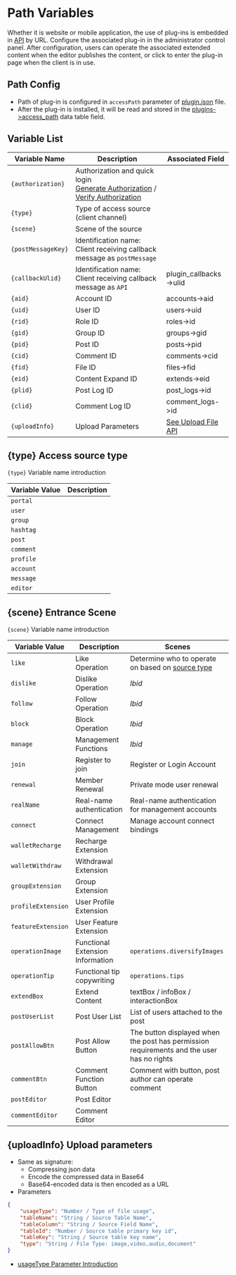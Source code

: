 # Path Variables

Whether it is website or mobile application, the use of plug-ins is embedded in [API](../../api/) by URL. Configure the associated plug-in in the administrator control panel. After configuration, users can operate the associated extended content when the editor publishes the content, or click to enter the plug-in page when the client is in use.

## Path Config

- Path of plug-in is configured in `accessPath` parameter of [plugin.json](../plugin/index.md#pluginjson-config-file) file.
- After the plug-in is installed, it will be read and stored in the [plugins->access_path](../../database/plugins/plugins.md) data table field.

## Variable List

| Variable Name | Description | Associated Field |
| --- | --- | --- |
| `{authorization}` | Authorization and quick login<br>[Generate Authorization](url-authorization.md) / [Verify Authorization](../plugin/url-authorization.md) |  |
| `{type}` | Type of access source (client channel) |  |
| `{scene}` | Scene of the source |  |
| `{postMessageKey}` | Identification name: Client receiving callback message as `postMessage` |  |
| `{callbackUlid}` | Identification name: Client receiving callback message as `API` | plugin_callbacks->ulid |
| `{aid}` | Account ID | accounts->aid |
| `{uid}` | User ID | users->uid |
| `{rid}` | Role ID | roles->id |
| `{gid}` | Group ID | groups->gid |
| `{pid}` | Post ID | posts->pid |
| `{cid}` | Comment ID | comments->cid |
| `{fid}` | File ID | files->fid |
| `{eid}` | Content Expand ID | extends->eid |
| `{plid}` | Post Log ID | post_logs->id |
| `{clid}` | Comment Log ID | comment_logs->id |
| `{uploadInfo}` | Upload Parameters | [See Upload File API](../../api/common/upload-file.md) |

## {type} Access source type

`{type}` Variable name introduction

| Variable Value | Description |
| --- | --- |
| `portal` |  |
| `user` |  |
| `group` |  |
| `hashtag` |  |
| `post` |  |
| `comment` |  |
| `profile` |  |
| `account` |  |
| `message` |  |
| `editor` |  |

## {scene} Entrance Scene

`{scene}` Variable name introduction

| Variable Value | Description | Scenes |
| --- | --- | --- |
| `like` | Like Operation | Determine who to operate on based on [source type](#type-access-source-type) |
| `dislike` | Dislike Operation | *Ibid* |
| `follow` | Follow Operation | *Ibid* |
| `block` | Block Operation | *Ibid* |
| `manage` | Management Functions | *Ibid* |
| `join` | Register to join | Register or Login Account |
| `renewal` | Member Renewal | Private mode user renewal |
| `realName` | Real-name authentication | Real-name authentication for management accounts |
| `connect` | Connect Management | Manage account connect bindings |
| `walletRecharge` | Recharge Extension |  |
| `walletWithdraw` | Withdrawal Extension |  |
| `groupExtension` | Group Extension |  |
| `profileExtension` | User Profile Extension |  |
| `featureExtension` | User Feature Extension |  |
| `operationImage` | Functional Extension Information | `operations.diversifyImages` |
| `operationTip` | Functional tip copywriting | `operations.tips` |
| `extendBox` | Extend Content | textBox / infoBox / interactionBox |
| `postUserList` | Post User List | List of users attached to the post |
| `postAllowBtn` | Post Allow Button | The button displayed when the post has permission requirements and the user has no rights |
| `commentBtn` | Comment Function Button | Comment with button, post author can operate comment |
| `postEditor` | Post Editor |  |
| `commentEditor` | Comment Editor |  |

## {uploadInfo} Upload parameters

- Same as signature:
    - Compressing json data
    - Encode the compressed data in Base64
    - Base64-encoded data is then encoded as a URL
- Parameters

```json
{
    "usageType": "Number / Type of file usage",
    "tableName": "String / Source Table Name",
    "tableColumn": "String / Source Field Name",
    "tableId": "Number / Source table primary key id",
    "tableKey": "String / Source table key name",
    "type": "String / File Type: image,video,audio,document"
}
```

- [usageType Parameter Introduction](../../database/number.md#type-of-file-usage)
